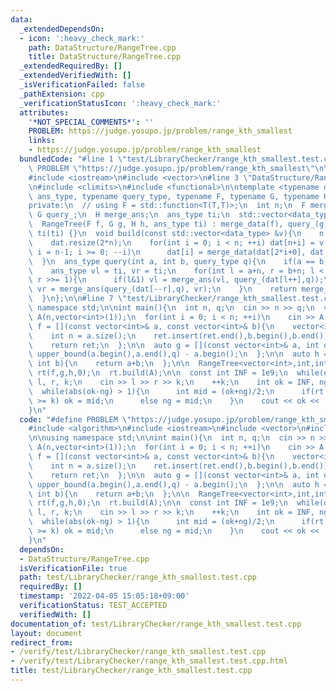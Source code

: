 ```yaml
---
data:
  _extendedDependsOn:
  - icon: ':heavy_check_mark:'
    path: DataStructure/RangeTree.cpp
    title: DataStructure/RangeTree.cpp
  _extendedRequiredBy: []
  _extendedVerifiedWith: []
  _isVerificationFailed: false
  _pathExtension: cpp
  _verificationStatusIcon: ':heavy_check_mark:'
  attributes:
    '*NOT_SPECIAL_COMMENTS*': ''
    PROBLEM: https://judge.yosupo.jp/problem/range_kth_smallest
    links:
    - https://judge.yosupo.jp/problem/range_kth_smallest
  bundledCode: "#line 1 \"test/LibraryChecker/range_kth_smallest.test.cpp\"\n#define\
    \ PROBLEM \"https://judge.yosupo.jp/problem/range_kth_smallest\"\n\n#include <algorithm>\n\
    #include <iostream>\n#include <vector>\n#line 3 \"DataStructure/RangeTree.cpp\"\
    \n#include <climits>\n#include <functional>\n\ntemplate <typename data_type, typename\
    \ ans_type, typename query_type, typename F, typename G, typename H>\nstruct RangeTree{\n\
    private:\n  // using F = std::function<T(T,T)>;\n  int n;\n  F merge_data;\n \
    \ G query_;\n  H merge_ans;\n  ans_type ti;\n  std::vector<data_type> dat;\npublic:\n\
    \  RangeTree(F f, G g, H h, ans_type ti) : merge_data(f), query_(g), merge_ans(h),\
    \ ti(ti) {}\n  void build(const std::vector<data_type> &v){\n    n = v.size();\n\
    \    dat.resize(2*n);\n    for(int i = 0; i < n; ++i) dat[n+i] = v[i];\n    for(int\
    \ i = n-1; i >= 0; --i)\n      dat[i] = merge_data(dat[2*i+0], dat[2*i+1]);\n\
    \  }\n  ans_type query(int a, int b, query_type q){\n    if(a == b) return ti;\n\
    \    ans_type vl = ti, vr = ti;\n    for(int l = a+n, r = b+n; l < r; l >>= 1,\
    \ r >>= 1){\n      if(l&1) vl = merge_ans(vl, query_(dat[l++],q));\n      if(r&1)\
    \ vr = merge_ans(query_(dat[--r],q), vr);\n    }\n    return merge_ans(vl, vr);\n\
    \  }\n};\n\n#line 7 \"test/LibraryChecker/range_kth_smallest.test.cpp\"\n\nusing\
    \ namespace std;\n\nint main(){\n  int n, q;\n  cin >> n >> q;\n  vector<vector<int>>\
    \ A(n,vector<int>(1));\n  for(int i = 0; i < n; ++i)\n    cin >> A[i][0];\n  auto\
    \ f = [](const vector<int>& a, const vector<int>& b){\n    vector<int> ret = a;\n\
    \    int n = a.size();\n    ret.insert(ret.end(),b.begin(),b.end());\n    inplace_merge(ret.begin(),ret.begin()+n,ret.end());\n\
    \    return ret;\n  };\n\n  auto g = [](const vector<int>& a, int q){\n    return\
    \ upper_bound(a.begin(),a.end(),q) - a.begin();\n  };\n\n  auto h = [](int a,\
    \ int b){\n    return a+b;\n  };\n\n  RangeTree<vector<int>,int,int,decltype(f),decltype(g),decltype(h)>\
    \ rt(f,g,h,0);\n  rt.build(A);\n\n  const int INF = 1e9;\n  while(q--){\n    int\
    \ l, r, k;\n    cin >> l >> r >> k;\n    ++k;\n    int ok = INF, ng = -1;\n  \
    \  while(abs(ok-ng) > 1){\n      int mid = (ok+ng)/2;\n      if(rt.query(l,r,mid)\
    \ >= k) ok = mid;\n      else ng = mid;\n    }\n    cout << ok << '\\n';\n  }\n\
    }\n"
  code: "#define PROBLEM \"https://judge.yosupo.jp/problem/range_kth_smallest\"\n\n\
    #include <algorithm>\n#include <iostream>\n#include <vector>\n#include \"DataStructure/RangeTree.cpp\"\
    \n\nusing namespace std;\n\nint main(){\n  int n, q;\n  cin >> n >> q;\n  vector<vector<int>>\
    \ A(n,vector<int>(1));\n  for(int i = 0; i < n; ++i)\n    cin >> A[i][0];\n  auto\
    \ f = [](const vector<int>& a, const vector<int>& b){\n    vector<int> ret = a;\n\
    \    int n = a.size();\n    ret.insert(ret.end(),b.begin(),b.end());\n    inplace_merge(ret.begin(),ret.begin()+n,ret.end());\n\
    \    return ret;\n  };\n\n  auto g = [](const vector<int>& a, int q){\n    return\
    \ upper_bound(a.begin(),a.end(),q) - a.begin();\n  };\n\n  auto h = [](int a,\
    \ int b){\n    return a+b;\n  };\n\n  RangeTree<vector<int>,int,int,decltype(f),decltype(g),decltype(h)>\
    \ rt(f,g,h,0);\n  rt.build(A);\n\n  const int INF = 1e9;\n  while(q--){\n    int\
    \ l, r, k;\n    cin >> l >> r >> k;\n    ++k;\n    int ok = INF, ng = -1;\n  \
    \  while(abs(ok-ng) > 1){\n      int mid = (ok+ng)/2;\n      if(rt.query(l,r,mid)\
    \ >= k) ok = mid;\n      else ng = mid;\n    }\n    cout << ok << '\\n';\n  }\n\
    }\n"
  dependsOn:
  - DataStructure/RangeTree.cpp
  isVerificationFile: true
  path: test/LibraryChecker/range_kth_smallest.test.cpp
  requiredBy: []
  timestamp: '2022-04-05 15:05:18+09:00'
  verificationStatus: TEST_ACCEPTED
  verifiedWith: []
documentation_of: test/LibraryChecker/range_kth_smallest.test.cpp
layout: document
redirect_from:
- /verify/test/LibraryChecker/range_kth_smallest.test.cpp
- /verify/test/LibraryChecker/range_kth_smallest.test.cpp.html
title: test/LibraryChecker/range_kth_smallest.test.cpp
---
```

